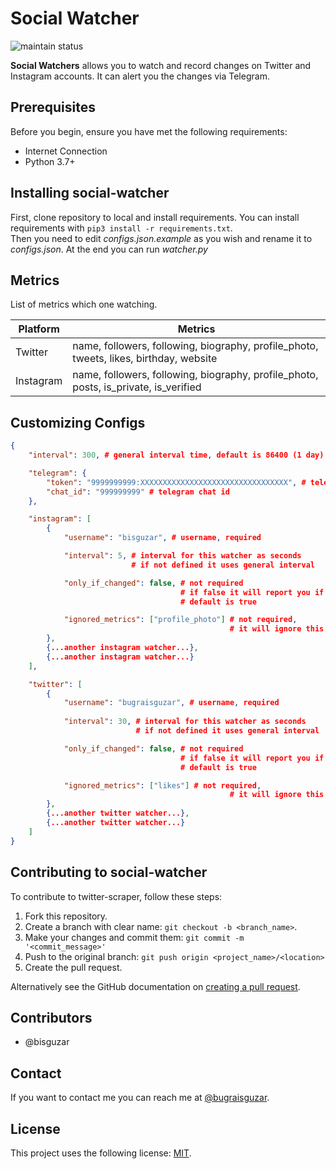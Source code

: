 # Social Watcher
![maintain status](https://img.shields.io/maintenance/yes/2020)


**Social Watchers** allows you to watch and record changes on Twitter and Instagram accounts. It can alert you the changes via Telegram.


## Prerequisites
Before you begin, ensure you have met the following requirements:

* Internet Connection
* Python 3.7+

## Installing social-watcher

First, clone repository to local and install requirements. You can install requirements with ```pip3 install -r requirements.txt```. <br />
Then you need to edit *configs.json.example* as you wish and rename it to *configs.json*. At the end you can run *watcher.py*


## Metrics

List of metrics which one watching.

| Platform  | Metrics                                                                                |
|-----------|----------------------------------------------------------------------------------------|
| Twitter   | name, followers, following, biography, profile_photo, tweets, likes, birthday, website |
| Instagram | name, followers, following, biography, profile_photo, posts, is_private, is_verified   |

## Customizing Configs

```json
{
    "interval": 300, # general interval time, default is 86400 (1 day)

    "telegram": {
        "token": "9999999999:XXXXXXXXXXXXXXXXXXXXXXXXXXXXXXXXX", # telegram bot token
        "chat_id": "999999999" # telegram chat id
    },

    "instagram": [
        {
            "username": "bisguzar", # username, required

            "interval": 5, # interval for this watcher as seconds
                           # if not defined it uses general interval

            "only_if_changed": false, # not required
                                      # if false it will report you if no changes
                                      # default is true

            "ignored_metrics": ["profile_photo"] # not required, 
                                                 # it will ignore this metrics even is changed
        },
        {...another instagram watcher...},
        {...another instagram watcher...}
    ],

    "twitter": [
        {
            "username": "bugraisguzar", # username, required
            
            "interval": 30, # interval for this watcher as seconds
                            # if not defined it uses general interval

            "only_if_changed": false, # not required
                                      # if false it will report you if no changes
                                      # default is true

            "ignored_metrics": ["likes"] # not required, 
                                                 # it will ignore this metrics even is changed
        },
        {...another twitter watcher...},
        {...another twitter watcher...}
    ]
}
```


## Contributing to social-watcher
To contribute to twitter-scraper, follow these steps:

1. Fork this repository.
2. Create a branch with clear name: `git checkout -b <branch_name>`.
3. Make your changes and commit them: `git commit -m '<commit_message>'`
4. Push to the original branch: `git push origin <project_name>/<location>`
5. Create the pull request.

Alternatively see the GitHub documentation on [creating a pull request](https://help.github.com/en/github/collaborating-with-issues-and-pull-requests/creating-a-pull-request).

## Contributors

* @bisguzar


## Contact
If you want to contact me you can reach me at [@bugraisguzar](https://twitter.com/bugraisguzar).


## License
This project uses the following license: [MIT](https://github.com/bisguzar/twitter-scraper/blob/master/LICENSE).
